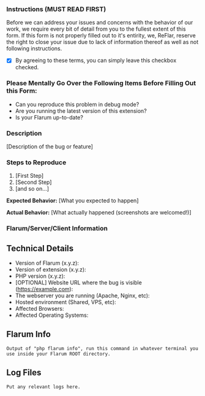 ### Instructions (MUST READ FIRST)

Before we can address your issues and concerns with the behavior of our work, we require every bit of detail from you to the fullest extent of this form. If this form is not properly filled out to it's entirity, we, ReFlar, reserve the right to close your issue due to lack of information thereof as well as not following instructions.

* [x] By agreeing to these terms, you can simply leave this checkbox checked.

### Please Mentally Go Over the Following Items Before Filling Out this Form:

* Can you reproduce this problem in debug mode?
* Are you running the latest version of this extension?
* Is your Flarum up-to-date?

### Description

[Description of the bug or feature]

### Steps to Reproduce

1. [First Step]
2. [Second Step]
3. [and so on...]

**Expected Behavior:** [What you expected to happen]

**Actual Behavior:** [What actually happened (screenshots are welcomed!)]

### Flarum/Server/Client Information

## Technical Details

- Version of Flarum (x.y.z):
- Version of extension (x.y.z):
- PHP version (x.y.z):
- [OPTIONAL] Website URL where the bug is visible (https://example.com):
- The webserver you are running (Apache, Nginx, etc):
- Hosted environment (Shared, VPS, etc):
- Affected Browsers:
- Affected Operating Systems:

## Flarum Info

```
Output of "php flarum info", run this command in whatever terminal you use inside your Flarum ROOT directory.
```

## Log Files

```
Put any relevant logs here.
```
